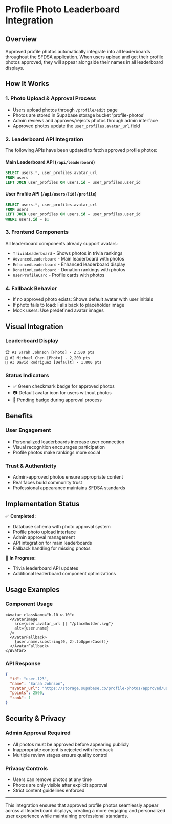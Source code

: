# Profile Photo Leaderboard Integration

## Overview
Approved profile photos automatically integrate into all leaderboards throughout the SFDSA application. When users upload and get their profile photos approved, they will appear alongside their names in all leaderboard displays.

## How It Works

### 1. Photo Upload & Approval Process
- Users upload photos through `/profile/edit` page
- Photos are stored in Supabase storage bucket 'profile-photos'
- Admin reviews and approves/rejects photos through admin interface
- Approved photos update the `user_profiles.avatar_url` field

### 2. Leaderboard API Integration
The following APIs have been updated to fetch approved profile photos:

#### Main Leaderboard API (`/api/leaderboard`)
```sql
SELECT users.*, user_profiles.avatar_url 
FROM users 
LEFT JOIN user_profiles ON users.id = user_profiles.user_id
```

#### User Profile API (`/api/users/[id]/profile`)
```sql  
SELECT users.*, user_profiles.avatar_url
FROM users
LEFT JOIN user_profiles ON users.id = user_profiles.user_id
WHERE users.id = $1
```

### 3. Frontend Components
All leaderboard components already support avatars:
- `TriviaLeaderboard` - Shows photos in trivia rankings
- `AdvancedLeaderboard` - Main leaderboard with photos
- `EnhancedLeaderboard` - Enhanced leaderboard display
- `DonationLeaderboard` - Donation rankings with photos
- `UserProfileCard` - Profile cards with photos

### 4. Fallback Behavior
- If no approved photo exists: Shows default avatar with user initials
- If photo fails to load: Falls back to placeholder image
- Mock users: Use predefined avatar images

## Visual Integration

### Leaderboard Display
```
🏆 #1 Sarah Johnson [Photo] - 2,500 pts
🥈 #2 Michael Chen [Photo] - 2,200 pts  
🥉 #3 David Rodriguez [Default] - 1,800 pts
```

### Status Indicators
- ✅ Green checkmark badge for approved photos
- 📷 Default avatar icon for users without photos
- 🔄 Pending badge during approval process

## Benefits

### User Engagement
- Personalized leaderboards increase user connection
- Visual recognition encourages participation
- Profile photos make rankings more social

### Trust & Authenticity
- Admin-approved photos ensure appropriate content
- Real faces build community trust
- Professional appearance maintains SFDSA standards

## Implementation Status

✅ **Completed:**
- Database schema with photo approval system
- Profile photo upload interface
- Admin approval management
- API integration for main leaderboards
- Fallback handling for missing photos

🔄 **In Progress:**
- Trivia leaderboard API updates
- Additional leaderboard component optimizations

## Usage Examples

### Component Usage
```tsx
<Avatar className="h-10 w-10">
  <AvatarImage 
    src={user.avatar_url || "/placeholder.svg"} 
    alt={user.name} 
  />
  <AvatarFallback>
    {user.name.substring(0, 2).toUpperCase()}
  </AvatarFallback>
</Avatar>
```

### API Response
```json
{
  "id": "user-123",
  "name": "Sarah Johnson", 
  "avatar_url": "https://storage.supabase.co/profile-photos/approved/user-123.jpg",
  "points": 2500,
  "rank": 1
}
```

## Security & Privacy

### Admin Approval Required
- All photos must be approved before appearing publicly
- Inappropriate content is rejected with feedback
- Multiple review stages ensure quality control

### Privacy Controls  
- Users can remove photos at any time
- Photos are only visible after explicit approval
- Strict content guidelines enforced

---

This integration ensures that approved profile photos seamlessly appear across all leaderboard displays, creating a more engaging and personalized user experience while maintaining professional standards. 
